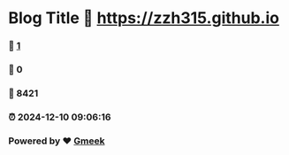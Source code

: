# Blog Title :link: https://zzh315.github.io 
### :page_facing_up: [1](https://zzh315.github.io/tag.html) 
### :speech_balloon: 0 
### :hibiscus: 8421 
### :alarm_clock: 2024-12-10 09:06:16 
### Powered by :heart: [Gmeek](https://github.com/Meekdai/Gmeek)
